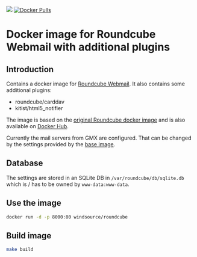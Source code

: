 ![](https://github.com/windsource/roundcube-docker/workflows/Roundcube%20docker%20image/badge.svg)
[![Docker Pulls](https://img.shields.io/docker/pulls/windsource/roundcube.svg)](https://hub.docker.com/r/windsource/roundcube/)

# Docker image for Roundcube Webmail with additional plugins

## Introduction

Contains a docker image for [Roundcube Webmail](https://roundcube.net/). It also contains some additional plugins:

* roundcube/carddav
* kitist/html5_notifier

The image is based on the [original Roundcube docker image](https://hub.docker.com/r/roundcube/roundcubemail) and is also available on
[Docker Hub](https://hub.docker.com/r/windsource/roundcube).

Currently the mail servers from GMX are configured. That can be changed by the
settings provided by the
[base image](https://hub.docker.com/r/roundcube/roundcubemail).

## Database

The settings are stored in an SQLite DB in `/var/roundcube/db/sqlite.db` which
is / has to be owned by `www-data:www-data`.

## Use the image

```bash
docker run -d -p 8000:80 windsource/roundcube
```

## Build image

```bash
make build
```
